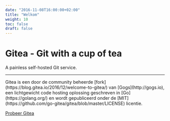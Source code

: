 ```yaml
---
date: "2016-11-08T16:00:00+02:00"
title: "Welkom"
weight: 10
toc: false
draft: false
---
```


<h1 class="display-4">Gitea - Git with a cup of tea</h1>
<p class="lead">A painless self-hosted Git service.</p>
<hr class="my-2">
<p>
	Gitea is een door de community beheerde [fork](https://blog.gitea.io/2016/12/welcome-to-gitea/) van [Gogs](http://gogs.io),
	een lichtgewicht code hosting oplossing geschreven in [Go](https://golang.org/)
	en wordt gepubliceerd onder de [MIT](https://github.com/go-gitea/gitea/blob/master/LICENSE) licentie. 
</p>
<p class="lead">
<a class="btn btn-primary btn-lg" href="https://try.gitea.io" target="_blank" role="button">Probeer Gitea</a>
</p>
